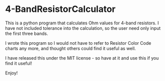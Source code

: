 # 4-BandResistorCalculator
This is a python program that calculates Ohm values for 4-band resistors. I have not included tolerance into the calculation, so the user need only input the first three bands. 

I wrote this program so I would not have to refer to Resistor Color Code charts any more, and thought others could find it useful as well.

I have released this under the MIT license - so have at it and use this if you find it useful!

Enjoy!
